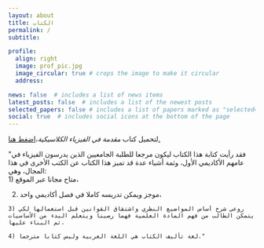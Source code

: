 ```yaml
---
layout: about
title: الكتاب
permalink: /
subtitle: 

profile:
  align: right
  image: prof_pic.jpg
  image_circular: true # crops the image to make it circular
  address:

news: false  # includes a list of news items
latest_posts: false  # includes a list of the newest posts
selected_papers: false # includes a list of papers marked as "selected={true}"
social: true  # includes social icons at the bottom of the page
---
```


 
  لتحميل كتاب _مقدمة في الفيزياء الكلاسيكية_،[اضغط هنا.](https://ahmed-alkharusi.github.io)
  
 "فقد رأيت كتابة هذا الكتاب ليكون مرجعا للطلبة الجامعيين الذين يدرسون الفيزياء في عامهم الأكاديمي الأول، وثمة أشياء عدة  قد تميز هذا الكتاب عن الكتب الأخرى في هذا المجال، وهي: \
       1) متاح مجانا عبر الموقع، 
       
  2) موجز ويمكن تدريسه كاملا في فصل أكاديمي واحد،
 
    3) روعي شرح أساس المواضيع النظري واشتقاق القوانين قبل استعمالها لكي يتمكن الطالب من فهم المادة العلمية فهما رصينا ويتعلم البدء من الأساسيات ثم البناء عليها، 
       
    4) لغة تأليف الكتاب هي اللغة العربية وليس كتابا مترجما." 
     



